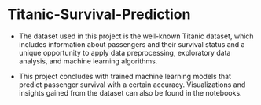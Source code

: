 # Titanic-Survival-Prediction

- The dataset used in this project is the well-known Titanic dataset, which includes information about passengers and their survival status and a unique opportunity to apply data preprocessing, exploratory data analysis, and machine learning algorithms.

- This project concludes with trained machine learning models that predict passenger survival with a certain accuracy. Visualizations and insights gained from the dataset can also be found in the notebooks.
